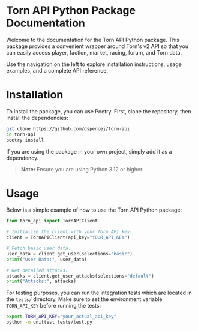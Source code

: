 # Torn API Python Package Documentation

Welcome to the documentation for the Torn API Python package. This package provides a convenient wrapper around Torn's v2 API so that you can easily access player, faction, market, racing, forum, and Torn data.

Use the navigation on the left to explore installation instructions, usage examples, and a complete API reference.

# Installation

To install the package, you can use Poetry. First, clone the repository, then install the dependencies:

```bash
git clone https://github.com/dspencej/torn-api
cd torn-api
poetry install
```

If you are using the package in your own project, simply add it as a dependency.

> **Note:** Ensure you are using Python 3.12 or higher.

# Usage

Below is a simple example of how to use the Torn API Python package:

```python
from torn_api import TornAPIClient

# Initialize the client with your Torn API key.
client = TornAPIClient(api_key="YOUR_API_KEY")

# Fetch basic user data.
user_data = client.get_user(selections="basic")
print("User Data:", user_data)

# Get detailed attacks.
attacks = client.get_user_attacks(selections="default")
print("Attacks:", attacks)
```

For testing purposes, you can run the integration tests which are located in the `tests/` directory. Make sure to set the environment variable `TORN_API_KEY` before running the tests:

```bash
export TORN_API_KEY="your_actual_api_key"
python -m unittest tests/test.py
```
